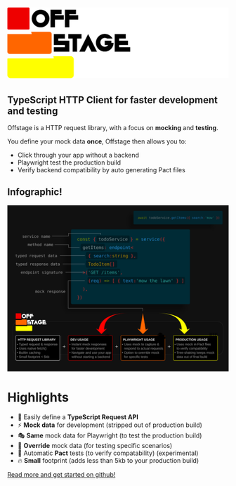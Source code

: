# ![](./docs/logo-light.svg)
## TypeScript HTTP Client for faster development and testing

Offstage is a HTTP request library, with a focus on **mocking** and **testing**.

You define your mock data **once**, Offstage then allows you to:

- Click through your app without a backend
- Playwright test the production build
- Verify backend compatibility by auto generating Pact files


## Infographic!
![](./docs/infographic.svg)

# Highlights

- 🚀 Easily define a **TypeScript Request API**
- ⚡️ **Mock data** for development (stripped out of production build)
- 🎭 **Same** mock data for Playwright (to test the production build)
- 🦄 **Override** mock data (for testing specific scenarios)
- 🤝 Automatic **Pact** tests (to verify compatability) (experimental)
- 🔥 **Small** footprint (adds less than 5kb to your production build)

[Read more and get started on github!](https://github.com/livinglogic-nl/offstage)
